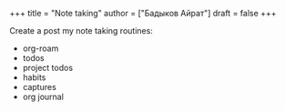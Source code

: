 +++
title = "Note taking"
author = ["Бадыков Айрат"]
draft = false
+++

Create a post my note taking routines:

-   org-roam
-   todos
-   project todos
-   habits
-   captures
-   org journal
